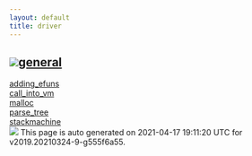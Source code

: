 ```yaml
---
layout: default
title: driver
---
```



<h2 class="border-bottom py-3 text-uppercase">
  <img src="https://cdnjs.cloudflare.com/ajax/libs/octicons/8.5.0/svg/bookmark.svg"><a class='text-secondary' name="general" href="#general">general</a>
</h2>

<div class='row'>
<div class='col-sm-4 col-md-3 col-lg-3 col-xl-2'>
<div><a href='general/adding_efuns.html'>adding_efuns</a></div>
</div>
<div class='col-sm-4 col-md-3 col-lg-3 col-xl-2'>
<div><a href='general/call_into_vm.html'>call_into_vm</a></div>
</div>
<div class='col-sm-4 col-md-3 col-lg-3 col-xl-2'>
<div><a href='general/malloc.html'>malloc</a></div>
</div>
<div class='col-sm-4 col-md-3 col-lg-3 col-xl-2'>
<div><a href='general/parse_tree.html'>parse_tree</a></div>
</div>
<div class='col-sm-4 col-md-3 col-lg-3 col-xl-2'>
<div><a href='general/stackmachine.html'>stackmachine</a></div>
</div>
</div>

<div class="alert alert-info my-4" role="alert">
    <img src="https://cdnjs.cloudflare.com/ajax/libs/octicons/8.5.0/svg/info.svg">
    This page is auto generated on 2021-04-17 19:11:20 UTC for v2019.20210324-9-g555f6a55.</a>
</div>

